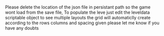 Please delete the location of the json file in persistant path so the game wont load from the  save file, 
To populate the leve just edit the leveldata scriptable object to see multiple layouts the grid will automaticlly create according to the rows columns and spacing given
please let me know if you have any doubts
